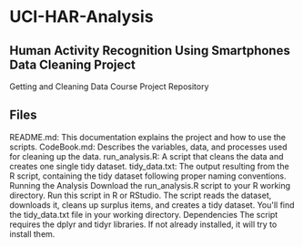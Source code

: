 # UCI-HAR-Analysis

## Human Activity Recognition Using Smartphones Data Cleaning Project
Getting and Cleaning Data Course Project Repository

## Files
README.md: This documentation explains the project and how to use the scripts.
CodeBook.md: Describes the variables, data, and processes used for cleaning up the data.
run_analysis.R: A script that cleans the data and creates one single tidy dataset.
tidy_data.txt: The output resulting from the R script, containing the tidy dataset following proper naming conventions.
Running the Analysis
Download the run_analysis.R script to your R working directory.
Run this script in R or RStudio.
The script reads the dataset, downloads it, cleans up surplus items, and creates a tidy dataset. You'll find the tidy_data.txt file in your working directory.
Dependencies
The script requires the dplyr and tidyr libraries. If not already installed, it will try to install them.
